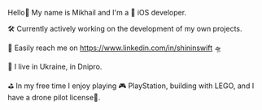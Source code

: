 Hello👋
My name is Mikhail and I'm a  iOS developer.

🛠️ Currently actively working on the development of my own projects.

📱 Easily reach me on https://www.linkedin.com/in/shininswift 🛸

📍 I live in Ukraine, in Dnipro. 

⛳️ In my free time I enjoy playing 🎮 PlayStation, building with LEGO, and I have a drone pilot license🚀.
